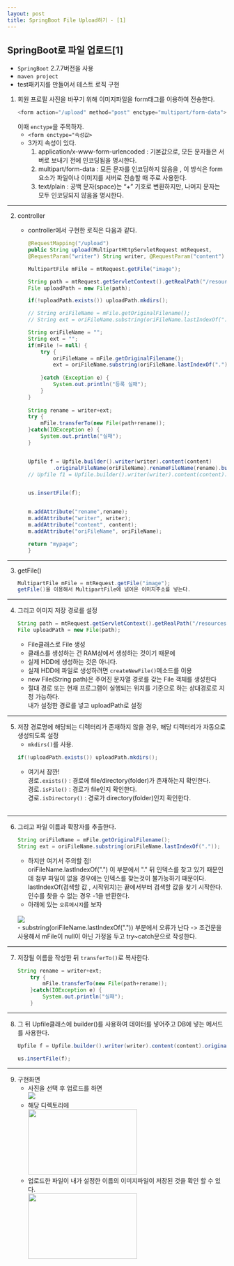 ```yaml
---
layout: post
title: SpringBoot File Upload하기 - [1]
---
```



## SpringBoot로 파일 업로드[1]

- `SpringBoot` 2.7.7버전을 사용
- `maven project`
- test패키지를 만들어서 테스트 로직 구현


1. 회원 프로필 사진을 바꾸기 위해 이미지파일을 form태그를 이용하여 전송한다.
    ```java
    <form action="/upload" method="post" enctype="multipart/form-data">
    ```
    이때 `enctype`을 주목하자.
    - `<form enctype="속성값>`
    - 3가지 속성이 있다.
        1. application/x-www-form-urlencoded : 기본값으로, 모든 문자들은 서버로 보내기 전에 인코딩됨을 명시한다.
        2. multipart/form-data : 모든 문자를 인코딩하지 않음을 , 이 방식은 form 요소가 파일이나 이미지를 서버로 전송할 때 주로 사용한다.
        3. text/plain : 공백 문자(space)는 “+” 기호로 변환하지만, 나머지 문자는 모두 인코딩되지 않음을 명시한다.
  
 
---------

2. controller  
    - controller에서 구현한 로직은 다음과 같다.
    
        ```java
        @RequestMapping("/upload")
        public String upload(MultipartHttpServletRequest mtRequest, 
        @RequestParam("writer") String writer, @RequestParam("content") String content,Model m) {
        
        MultipartFile mFile = mtRequest.getFile("image");
        
		String path = mtRequest.getServletContext().getRealPath("/resources/upload/test/");
		File uploadPath = new File(path);
		
		if(!uploadPath.exists()) uploadPath.mkdirs();
		
		// String oriFileName = mFile.getOriginalFilename();
		// String ext = oriFileName.substring(oriFileName.lastIndexOf("."));
		
		String oriFileName = "";
		String ext = "";
		if(mFile != null) {
			try {
				oriFileName = mFile.getOriginalFilename();
				ext = oriFileName.substring(oriFileName.lastIndexOf("."));
				
			}catch (Exception e) {
				System.out.println("등록 실패");
			}
		}
				
		String rename = writer+ext;
		try {
			mFile.transferTo(new File(path+rename));
		}catch(IOException e) {
			System.out.println("실패");
		}
		
		
		Upfile f = Upfile.builder().writer(writer).content(content)
				.originalFileName(oriFileName).renameFileName(rename).build();
		// Upfile f1 = Upfile.builder().writer(writer).content(content).build();
	
		
		us.insertFile(f);
		
		
		m.addAttribute("rename",rename);
		m.addAttribute("writer", writer);
		m.addAttribute("content", content);
		m.addAttribute("oriFileName", oriFileName);
		
		return "mypage";
	    }
        ```


---------

3.  getFile()
	```java
    MultipartFile mFile = mtRequest.getFile("image");
    getFile()을 이용해서 MultipartFile에 넘어온 이미지주소를 넣는다.
    ```    


---------

4. 그리고 이미지 저장 경로를 설정
	```java
    String path = mtRequest.getServletContext().getRealPath("/resources/upload/test/");
    File uploadPath = new File(path);
	```
	- File클래스로 File 생성
	- 클래스를 생성하는 건 RAM상에서 생성하는 것이기 때문에 
	- 실제 HDD에 생성하는 것은 아니다.
	- 실제 HDD에 파일로 생성하려면 `createNewFile()`메소드를 이용 
	- new File(String path)은 주어진 문자열 경로를 갖는 File 객체를 생성한다
    - 절대 경로 또는 현재 프로그램이 실행되는 위치를 기준으로 하는 상대경로로 지정 가능하다.<br>
    	내가 설정한 경로를 넣고 uploadPath로 설정    


---------

5. 저장 경로명에 해당되는 디렉터리가 존재하지 않을 경우, 해당 디렉터리가 자동으로 생성되도록 설정
	- `mkdirs()`를 사용.
	```java
	if(!uploadPath.exists()) uploadPath.mkdirs();
	```
	-  여기서 잠깐! <br>
       	경로`.exists()` : 경로에 file/directory(folder)가 존재하는지 확인한다. <br>
        경로`.isFile()` : 경로가 file인지 확인한다. <br>
        경로`.isDirectory()` : 경로가 directory(folder)인지 확인한다. <br>
		<br>	
		
---------

6. 그리고 파일 이름과 확장자를 추출한다.
	```java
	String oriFileName = mFile.getOriginalFilename();
	String ext = oriFileName.substring(oriFileName.lastIndexOf("."));
	```
	- 하지만 여기서 주의할 점! <br>
		oriFileName.lastIndexOf(".") 이 부분에서 "." 뒤 인덱스를 찾고 있기 때문인데 첨부 파일이 없을 경우에는 인덱스를 찾는것이 불가능하기 때문이다.<br>
		lastIndexOf(검색할 값 , 시작위치)는 끝에서부터 검색할 값을 찾기 시작한다.<br>
		인수를 찾을 수 없는 경우 -1을 반환한다.<br>
	- 아래에 있는 `오류메시지`를 보자<br>
	<br>
	<image src="https://user-images.githubusercontent.com/107177133/212882308-9a530a0b-f89d-468e-9d8f-04f25a8146bd.png"/>
	<br>
	- substring(oriFileName.lastIndexOf(".")) 부분에서 오류가 난다 -> 조건문을 사용해서 mFile이 null이 아닌 가정을 두고 try~catch문으로 작성한다.

---------

7. 저장될 이름을 작성한 뒤 `transferTo()`로 복사한다.
	```java
	String rename = writer+ext;
		try {
			mFile.transferTo(new File(path+rename));
		}catch(IOException e) {
			System.out.println("실패");
		}
	```

---------

8. 그 뒤 Upfile클래스에 builder()를 사용하여 데이터를 넣어주고 DB에 넣는 메서드를 사용한다.
	```java
	Upfile f = Upfile.builder().writer(writer).content(content).originalFileName(oriFileName).renameFileName(rename).build();
	
	us.insertFile(f);
	```
	
--------

9. 구현화면
	- 사진을 선택 후 업로드를 하면<br>
		<image src="https://user-images.githubusercontent.com/107177133/213077036-7821df9e-0779-4e3b-a13d-a4e999782e77.png"/> <br>
	- 해당 디렉토리에<br>
		<image src="https://user-images.githubusercontent.com/107177133/213076133-3a460ea7-2f55-4caa-a39f-e4a6acd931f7.png" width="250" height="150"/><br>
	- 업로드한 파일이 내가 설정한 이름의 이미지파일이 저장된 것을 확인 할 수 있다.<br>
		<image src="https://user-images.githubusercontent.com/107177133/213076608-bcce7316-728c-448d-a33c-4aeb60dc418a.png" width="250" height="150"/>
